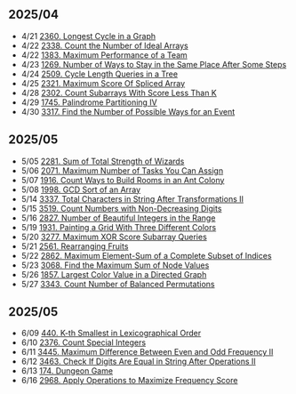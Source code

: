## 2025/04
- 4/21 [2360. Longest Cycle in a Graph](Graph/2360_LongestCycleinaGraph.cs)
- 4/22 [2338. Count the Number of Ideal Arrays](Math/2338_CounttheNumberofIdealArrays.cs)
- 4/22 [1383. Maximum Performance of a Team](Heap/1383_MaximumPerformanceofaTeam.cs)
- 4/23 [1269. Number of Ways to Stay in the Same Place After Some Steps](DynamicProgram/1269NumWays.cs)
- 4/24 [2509. Cycle Length Queries in a Tree](Graph/2509CycleLengthQueriesinaTree.cs)
- 4/25 [2321. Maximum Score Of Spliced Array](DynamicProgram/2321_MaximumScoreOfSplicedArray.cs)
- 4/28 [2302. Count Subarrays With Score Less Than K](Sliding_Window/2302_CountSubarraysWithScoreLessThanK.cs)
- 4/29 [1745. Palindrome Partitioning IV](DynamicProgram/1745_PalindromePartitioningIV.cs)
- 4/30 [3317. Find the Number of Possible Ways for an Event](Math/3317_FindtheNumberofPossibleWaysforanEvent.cs)
## 2025/05
- 5/05 [2281. Sum of Total Strength of Wizards](PrefixSum/2281_SumofTotalStrengthofWizards.cs)
- 5/06 [2071. Maximum Number of Tasks You Can Assign](BinarySearch/2071_MaximumNumberofTasksYouCanAssign.cs)
- 5/07 [1916. Count Ways to Build Rooms in an Ant Colony](DynamicProgram/1916_CountWaystoBuildRoomsinanAntColony.cs)
- 5/08 [1998. GCD Sort of an Array](UnionFind/1998_GCDSortofanArray.cs)
- 5/14 [3337. Total Characters in String After Transformations II](Math/3337_TotalCharactersinStringAfterTransformationsII.cs)
- 5/15 [3519. Count Numbers with Non-Decreasing Digits](DIgitDP/3519_CountNumberswithNon-DecreasingDigits.cs)
- 5/16 [2827. Number of Beautiful Integers in the Range](DIgitDP/2827_NumberofBeautifulIntegersintheRange.cs)
- 5/19 [1931. Painting a Grid With Three Different Colors](BitMaskDP/1931_PaintingaGridWithThreeDifferentColors.cs)
- 5/20 [3277. Maximum XOR Score Subarray Queries](DynamicProgram/3277_MaximumXORScoreSubarrayQueries.cs)
- 5/21 [2561. Rearranging Fruits](Greedy/2561_RearrangingFruits.cs)
- 5/22 [2862. Maximum Element-Sum of a Complete Subset of Indices](Math/2862_MaximumElementSumofaCompleteSubsetofIndices.cs)
- 5/23 [3068. Find the Maximum Sum of Node Values](Math/3068_FindtheMaximumSumofNodeValues.cs)
- 5/26 [1857. Largest Color Value in a Directed Graph](TopologicalSorting/1857_LargestColorValueinaDirectedGraph.cs)
- 5/27 [3343. Count Number of Balanced Permutations](DynamicProgram/3343_CountNumberofBalancedPermutations.cs)
## 2025/05
- 6/09 [440. K-th Smallest in Lexicographical Order](Trie/440_KthSmallestinLexicographicalOrder.cs)
- 6/10 [2376. Count Special Integers](DIgitDP/2376_CountSpecialIntegers.cs)
- 6/11 [3445. Maximum Difference Between Even and Odd Frequency II](Sliding_Window/3445_MaximumDifferenceBetweenEvenandOddFrequencyII.cs)
- 6/12 [3463. Check If Digits Are Equal in String After Operations II](Math/3463_CheckIfDigitsAreEqualinStringAfterOperationsII.cs)
- 6/13 [174. Dungeon Game](DynamicProgram/174_DungeonGame.cs)
- 6/16 [2968. Apply Operations to Maximize Frequency Score](BinarySearch/2968_ApplyOperationstoMaximizeFrequencyScore.cs)
